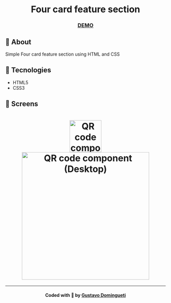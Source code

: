 <h1 align="center">
  Four card feature section
</h1>

<h3 align="center">
  <a
    href="https://fmc-four-card-feature-section.vercel.app/"
    target="_blank"
  >DEMO</a>
</h3>

## :bookmark: About

Simple Four card feature section using HTML and CSS

## :rocket: Tecnologies

- HTML5
- CSS3

<a id="screens"></a>

## :iphone: Screens

<h1 align="center">
  <img alt="QR code component (Mobile)" title="#qr-code-component-mobile" src=".github/qr-code-component-mobile.png" width="100px">
  <img alt="QR code component (Desktop)" title="#qr-code-component-desktop" src=".github/qr-code-component-desktop.png" width="400px">
</h1>

---

<h4 align="center">
    Coded with 💙 by <a
      href="https://www.linkedin.com/in/dominguetigs/"
      target="_blank"
    >Gustavo Domingueti</a>
</h4>
